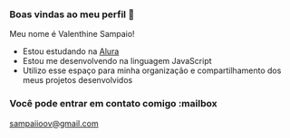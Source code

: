 ### Boas vindas ao meu perfil 🤍

Meu nome é Valenthine Sampaio!

- Estou estudando na [Alura](https://www.alura.com.br)
- Estou me desenvolvendo na linguagem JavaScript
- Utilizo esse espaço para minha organização e compartilhamento dos meus projetos desenvolvidos

### Você pode entrar em contato comigo :mailbox

sampaiioov@gmail.com
